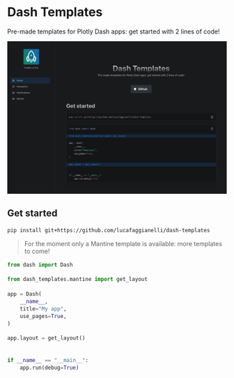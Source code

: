 # Dash Templates

Pre-made templates for Plotly Dash apps: get started with 2 lines of code!

![Screenshot](docs/assets/screenshot.png)


## Get started


```sh
pip install git+https://github.com/lucafaggianelli/dash-templates
```

> For the moment only a Mantine template is available:
  more templates to come!

```py
from dash import Dash

from dash_templates.mantine import get_layout

app = Dash(
    __name__,
    title="My app",
    use_pages=True,
)

app.layout = get_layout()


if __name__ == "__main__":
    app.run(debug=True)
```